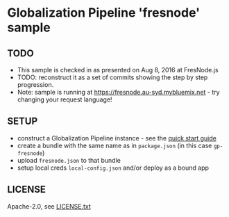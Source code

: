 Globalization Pipeline 'fresnode' sample
===

TODO
---

* This sample is checked in as presented on Aug 8, 2016 at FresNode.js 
* TODO: reconstruct it as a set of commits showing the step by step progression.
* Note: sample is running at https://fresnode.au-syd.mybluemix.net - try changing your request language!

SETUP
---

* construct a Globalization Pipeline instance - see the [quick start guide](https://github.com/IBM-Bluemix/gp-common/blob/master/README.md#quick-start-guide)
* create a bundle with the same name as in `package.json` (in this case `gp-fresnode`) 
* upload `fresnode.json` to that bundle
* setup local creds `local-config.json` and/or deploy as a bound app

LICENSE
---

Apache-2.0, see [LICENSE.txt](LICENSE.txt)
